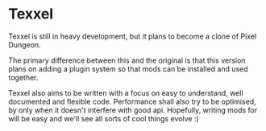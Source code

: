 # Texxel

Texxel is still in heavy development, but it plans to become a clone of Pixel Dungeon. 

The primary difference between this and the original is that this version plans on adding
a plugin system so that mods can be installed and used together.

Texxel also aims to be written with a focus on easy to understand, well documented and 
flexible code. Performance shall also try to be optimised, by only when it doesn't interfere
with good api. Hopefully, writing mods for will be easy and we'll see all sorts of cool things evolve :)
